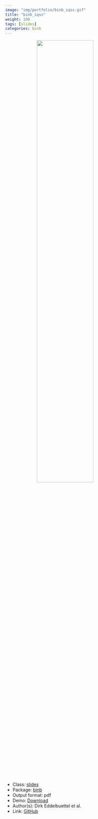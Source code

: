 ```yaml
---
image: "img/portfolio/binb_iqss.gif"
title: "binb_iqss"
weight: 100
tags: [slides]
categories: binb
---
```




<!--more-->

<a href="../../img/portfolio/binb_iqss.gif"><img class = "jf-image-shadow" src="../../img/portfolio/binb_iqss.gif" style="display: block; margin: auto;" width="60%"></a>

- Class: [slides](../../tags/slides)
- Package: [binb](binb)
- Output format: pdf
- Demo: [Download](https://eddelbuettel.github.io/binb/iqss_minimal.pdf)
- Author(s): Dirk Eddelbuettel et al.
- Link: [GitHub](https://github.com/eddelbuettel/binb)


